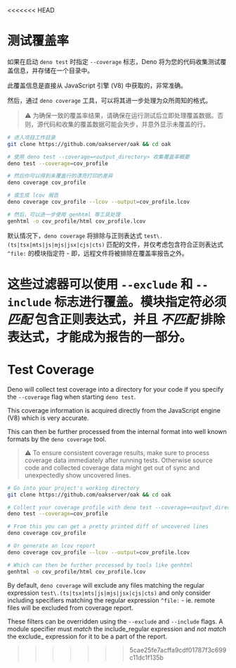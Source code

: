 <<<<<<< HEAD
# 测试覆盖率

如果在启动 `deno test` 时指定 `--coverage` 标志，Deno
将为您的代码收集测试覆盖信息，并存储在一个目录中。

此覆盖信息是直接从 JavaScript 引擎 (V8) 中获取的，非常准确。

然后，通过 `deno coverage` 工具，可以将其进一步处理为众所周知的格式。

> ⚠️
> 为确保一致的覆盖率结果，请确保在运行测试后立即处理覆盖数据。否则，源代码和收集的覆盖数据可能会失步，并意外显示未覆盖的行。

```bash
# 进入项目工作目录
git clone https://github.com/oakserver/oak && cd oak

# 使用 deno test --coverage=<output_directory> 收集覆盖率概要
deno test --coverage=cov_profile

# 然后你可以得到未覆盖行的漂亮打印的差异
deno coverage cov_profile

# 或生成 lcov 报告
deno coverage cov_profile --lcov --output=cov_profile.lcov

# 然后，可以进一步使用 genhtml 等工具处理
genhtml -o cov_profile/html cov_profile.lcov
```

默认情况下，`deno coverage` 将排除与正则表达式
`test\.(ts|tsx|mts|js|mjs|jsx|cjs|cts)` 匹配的文件，并仅考虑包含符合正则表达式
`^file:` 的模块指定符 - 即，远程文件将被排除在覆盖率报告之外。

这些过滤器可以使用 `--exclude` 和 `--include` 标志进行覆盖。模块指定符必须
_匹配_ 包含正则表达式，并且 _不匹配_ 排除表达式，才能成为报告的一部分。
=======
# Test Coverage

Deno will collect test coverage into a directory for your code if you specify
the `--coverage` flag when starting `deno test`.

This coverage information is acquired directly from the JavaScript engine (V8)
which is very accurate.

This can then be further processed from the internal format into well known
formats by the `deno coverage` tool.

> ⚠️ To ensure consistent coverage results, make sure to process coverage data
> immediately after running tests. Otherwise source code and collected coverage
> data might get out of sync and unexpectedly show uncovered lines.

```bash
# Go into your project's working directory
git clone https://github.com/oakserver/oak && cd oak

# Collect your coverage profile with deno test --coverage=<output_directory>
deno test --coverage=cov_profile

# From this you can get a pretty printed diff of uncovered lines
deno coverage cov_profile

# Or generate an lcov report
deno coverage cov_profile --lcov --output=cov_profile.lcov

# Which can then be further processed by tools like genhtml
genhtml -o cov_profile/html cov_profile.lcov
```

By default, `deno coverage` will exclude any files matching the regular
expression `test\.(ts|tsx|mts|js|mjs|jsx|cjs|cts)` and only consider including
specifiers matching the regular expression `^file:` - ie. remote files will be
excluded from coverage report.

These filters can be overridden using the `--exclude` and `--include` flags. A
module specifier must _match_ the include_regular expression and _not match_ the
exclude_ expression for it to be a part of the report.
>>>>>>> 5cae25fe7acffa9cdf01787f3c699c11dc1f135b
